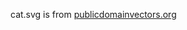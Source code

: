cat.svg is from [publicdomainvectors.org](https://publicdomainvectors.org/en/free-clipart/Cat-silhouette-vector/5369.html)